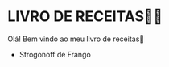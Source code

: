 # LIVRO DE RECEITAS:man_cook:

Olá! Bem vindo ao meu livro de receitas:poultry_leg:

- Strogonoff de Frango

